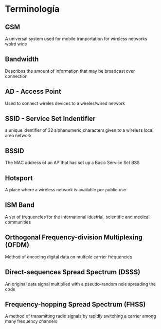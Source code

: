 # Terminología

## GSM

A universal system used for mobile tranportation for wireless networks wolrd wide



## Bandwidth

Describes the amount of information that may be broadcast over connection



## AD - Access Point

Used to connect wireles devices to a wireles/wired network



## SSID - Service Set Indentifier

a unique identifier of 32 alphanumeric characters given to a wireless local area network



## BSSID

The MAC address of an AP that has set up a Basic Service Set BSS



## Hotsport

A place where a wireless network is available por public use



## ISM Band

A set of frequencies for the international idustrial, scientific and medical communities



## Orthogonal Frequency-division Multiplexing (OFDM)

Method of encoding digital data on multiple carrier frequencies



## Direct-sequences Spread Spectrum (DSSS)

An original data signal multiplied with a pseudo-random noie spreading the code



## Frequency-hopping Spread Spectrum (FHSS)

A method of transmitting radio signals by rapidly switching a carrier among many frequency channels
